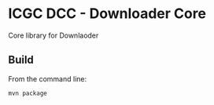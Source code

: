 ICGC DCC - Downloader Core
===

Core library for Downlaoder

Build
---

From the command line:

	mvn package
